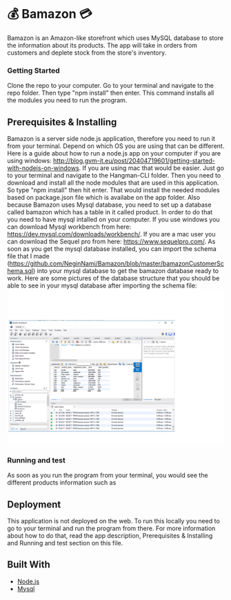 # :moneybag: Bamazon :credit_card:

Bamazon is an Amazon-like storefront which uses MySQL database to store the information about its products. The app will take in orders from customers and deplete stock from the store's inventory. 

### Getting Started 

Clone the repo to your computer. Go to your terminal and navigate to the repo folder. Then type "npm install" then enter. This command installs all the modules you need to run the program.

## Prerequisites & Installing

Bamazon is a server side node.js application, therefore you need to run it from your terminal. Depend on which OS you are using that can be different. Here is a guide about how to run a node.js app on your computer if you are using windows: http://blog.gvm-it.eu/post/20404719601/getting-started-with-nodejs-on-windows. If you are using mac that would be easier. Just go to your terminal and navigate to the Hangman-CLI folder. Then you need to download and install all the node modules that are used in this application. So type "npm install" then hit enter. That would install the needed modules based on package.json file which is availabe on the app folder.
Also because Bamazon uses Mysql database, you need to set up a database called bamazon which has a table in it called product. In order to do that you need to have mysql intalled on your computer. If you use windows you can download Mysql workbench from here: https://dev.mysql.com/downloads/workbench/. If you are a mac user you can download the Sequel pro from here: https://www.sequelpro.com/. As soon as you get the mysql database installed, you can import the schema file that I made (https://github.com/NeginNami/Bamazon/blob/master/bamazonCustomerSchema.sql) into your mysql database to get the bamazon database ready to work. 
Here are some pictures of the database structure that you should be able to see in your mysql database after importing the schema file: 
![Image of db](https://github.com/NeginNami/Bamazon/blob/master/images/dbBig.png)

 
### Running and test

As soon as you run the program from your terminal, you would see the different products information such as  

## Deployment

This application is not deployed on the web. To run this locally you need to go to your terminal and run the program from there. For more information about how to do that, read the app description, Prerequisites & Installing and Running and test section on this file. 

## Built With

* [Node.js](https://nodejs.org)
* [Mysql](https://www.mysql.com/)
